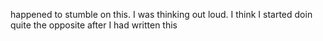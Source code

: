 happened to stumble on this. I was thinking out loud. I think I started doin quite the opposite after I had written this
